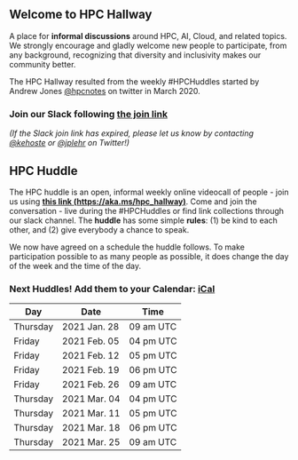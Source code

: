 ## Welcome to HPC Hallway

A place for **informal discussions** around HPC, AI, Cloud, and related topics.
We strongly encourage and gladly welcome new people to participate, from any background, recognizing that diversity and inclusivity makes our community better.

The HPC Hallway resulted from the weekly #HPCHuddles started by Andrew Jones [@hpcnotes](https://twitter.com/hpcnotes) on twitter in March 2020.

### Join our Slack following [the join link](https://join.slack.com/t/hpc-huddle/shared_invite/zt-kp8y1m2v-jvcy8ZbJBtqxtAJ1Am9bPA)

*(If the Slack join link has expired, please let us know by contacting [@kehoste](https://twitter.com/kehoste) or
[@jplehr](https://twitter.com/jplehr) on Twitter!)*

## HPC Huddle

The HPC huddle is an open, informal weekly online videocall of people - join us using [**this link (https://aka.ms/hpc_hallway)**](https://aka.ms/hpc_hallway).
Come and join the conversation - live during the #HPCHuddles or find link collections through our slack channel.
The **huddle** has some simple **rules**: (1) be kind to each other, and (2) give everybody a chance to speak.

We now have agreed on a schedule the huddle follows.
To make participation possible to as many people as possible, it does change the day of the week and the time of the day.

### Next Huddles! Add them to your Calendar: [iCal](hpc-hallway.ics)

| Day | Date  | Time |
|-----|------|----------|
| Thursday | 2021 Jan. 28 | 09 am UTC |
| Friday | 2021 Feb. 05 | 04 pm UTC |
| Friday | 2021 Feb. 12 | 05 pm UTC |
| Friday | 2021 Feb. 19 | 06 pm UTC |
| Friday | 2021 Feb. 26 | 09 am UTC |
| Thursday | 2021 Mar. 04 | 04 pm UTC |
| Thursday | 2021 Mar. 11 | 05 pm UTC |
| Thursday | 2021 Mar. 18 | 06 pm UTC |
| Thursday | 2021 Mar. 25 | 09 am UTC |


